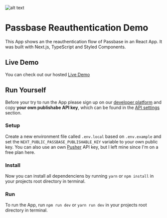![alt text](https://i.imgur.com/cOj85Lg.jpg "Passbase Header")

# Passbase Reauthentication Demo

This App shows an the reauthentication flow of Passbase in an React App. It was built with Next.js, TypeScript and Styled Components.

## Live Demo

You can check out our hosted [Live Demo](https://passbase-reauth.herokuapp.com/)

## Run Yourself

Before your try to run the App please sign up on our [developer platform](https://app.passbase.com/signup) and copy **your own publishabe API key**, which can be found in the [API settings](https://app.passbase.com/settings/api) section.

### Setup

Create a new environment file called `.env.local` based on `.env.example` and set the `NEXT_PUBLIC_PASSBASE_PUBLISHABLE_KEY` variable to your own public key. You can also use an own [Pusher](https://pusher.com/) API key, but I left mine since I'm on a free plan here. 

### Install

Now you can install all dependenciens by running `yarn` or `npm install` in your projects root directory in terminal.

### Run

To run the App, run `npm run dev` or `yarn run dev` in your projects root directory in terminal.
